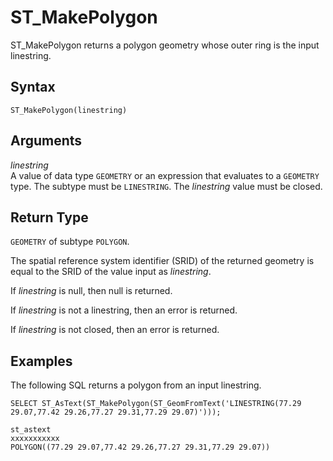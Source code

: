 # ST\_MakePolygon<a name="ST_MakePolygon-function"></a>

ST\_MakePolygon returns a polygon geometry whose outer ring is the input linestring\. 

## Syntax<a name="ST_MakePolygon-function-syntax"></a>

```
ST_MakePolygon(linestring)
```

## Arguments<a name="ST_MakePolygon-function-arguments"></a>

 *linestring*   
A value of data type `GEOMETRY` or an expression that evaluates to a `GEOMETRY` type\. The subtype must be `LINESTRING`\. The *linestring* value must be closed\. 

## Return Type<a name="ST_MakePolygon-function-return"></a>

`GEOMETRY` of subtype `POLYGON`\. 

The spatial reference system identifier \(SRID\) of the returned geometry is equal to the SRID of the value input as *linestring*\. 

If *linestring* is null, then null is returned\.

If *linestring* is not a linestring, then an error is returned\.

If *linestring* is not closed, then an error is returned\.

## Examples<a name="ST_MakePolygon-function-examples"></a>

The following SQL returns a polygon from an input linestring\. 

```
SELECT ST_AsText(ST_MakePolygon(ST_GeomFromText('LINESTRING(77.29 29.07,77.42 29.26,77.27 29.31,77.29 29.07)')));
```

```
st_astext
xxxxxxxxxxx
POLYGON((77.29 29.07,77.42 29.26,77.27 29.31,77.29 29.07))
```